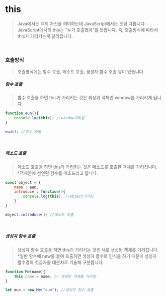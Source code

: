 # this
> Java에서는 객체 자신을 의미하는데 JavaScript에서는 조금 다릅니다.
> JavaScript에서의 this는 "누가 호출했지"를 뜻합니다.
> 즉, 호출방식에 따라서 this가 가리키는게 달라집니다.

<br>

### 호출방식
> 호출방식에는 함수 호출, 메소드 호출, 생성자 함수 호출 등이 있습니다.

##### 함수 호출
> 함수 호출을 하면 this가 가리키는 것은 최상위 객체인 window를 가리키게 됩니다.
```js
function eun(){
    console.log(this); //window가리킴
}

eun(); //함수 호출
```

<br>

##### 메소드 호출
> 메소드 호출을 하면 this가 가리키는 것은 메소드를 호출한 객체를 가리킵니다.<br>
> *객체안에 선언된 함수를 메소드라고 합니다.
```js
const object = {
    name : eun,
    introduce : function(){
        console.log(this); //object가리킴
    }
}

object.introduce(); //메소드 호출
```

<br>

##### 생성자 함수 호출
> 생성자 함수 호출을 하면 this가 가리키는 것은 새로 생성된 객체를 가리킵니다. <br>
> *일반 함수에 new를 붙여 호출하면 생성자 함수로 인식을 하기 때문에 생성자 함수명의 첫글자를 대문자로 기술해 구분합니다.
```js
function Me(name){
    this.name = name; // 생성된 객체를 가리킴
}

let eun = new Me("eun"); //생성자 함수 호출
```
